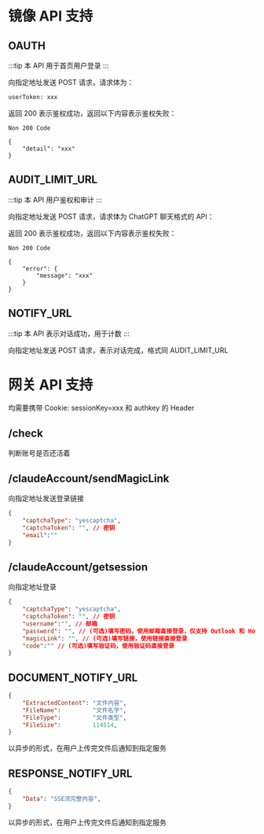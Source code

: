 # 镜像 API 支持

## OAUTH <Badge type="tip" text="POST" />
:::tip
本 API 用于首页用户登录
:::

向指定地址发送 POST 请求，请求体为：

```bash
userToken: xxx
```

返回 200 表示鉴权成功，返回以下内容表示鉴权失败：

```http
Non 200 Code

{
    "detail": "xxx"
}
```

## AUDIT_LIMIT_URL <Badge type="tip" text="POST" />
:::tip
本 API 用户鉴权和审计
:::

向指定地址发送 POST 请求，请求体为 ChatGPT 聊天格式的 API：

返回 200 表示鉴权成功，返回以下内容表示鉴权失败：

```http
Non 200 Code

{
    "error": {
        "message": "xxx"
    }
}
```

## NOTIFY_URL <Badge type="tip" text="POST" />
:::tip
本 API 表示对话成功，用于计数
:::

向指定地址发送 POST 请求，表示对话完成，格式同 AUDIT_LIMIT_URL

# 网关 API 支持

均需要携带 Cookie: sessionKey=xxx 和 authkey 的 Header

## /check <Badge type="tip" text="GET" />

判断账号是否还活着

## /claudeAccount/sendMagicLink <Badge type="tip" text="POST" />

向指定地址发送登录链接

```json
{
    "captchaType": "yescaptcha",
    "captchaToken": "", // 密钥
    "email":""
}
```

## /claudeAccount/getsession <Badge type="tip" text="POST" />

向指定地址登录

```json
{
    "captchaType": "yescaptcha",
    "captchaToken": "", // 密钥
    "username":"", // 邮箱
    "password": "", // (可选)填写密码，使用邮箱直接登录，仅支持 Outlook 和 HotMail
    "magicLink": "", // (可选)填写链接，使用链接直接登录
    "code":"" // (可选)填写验证码，使用验证码直接登录
}
```

## DOCUMENT_NOTIFY_URL <Badge type="tip" text="POST" />

```json
{
	"ExtractedContent": "文件内容",
	"FileName":         "文件名字",
	"FileType":         "文件类型",
	"FileSize":         114514,
}
```

以异步的形式，在用户上传完文件后通知到指定服务

## RESPONSE_NOTIFY_URL <Badge type="tip" text="POST" />

```json
{
	"Data": "SSE流完整内容",
}
```

以异步的形式，在用户上传完文件后通知到指定服务